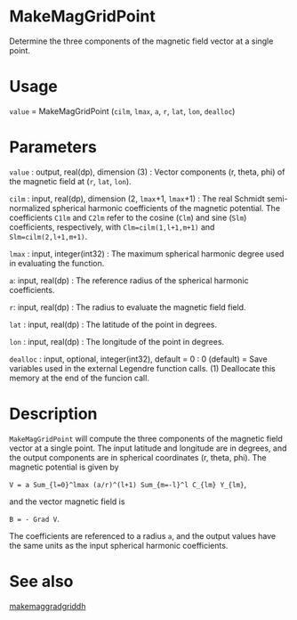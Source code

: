 # MakeMagGridPoint

Determine the three components of the magnetic field vector at a single point.

# Usage

`value` = MakeMagGridPoint (`cilm`, `lmax`, `a`, `r`, `lat`, `lon`, `dealloc`)

# Parameters

`value` : output, real(dp), dimension (3)
:   Vector components (r, theta, phi) of the magnetic field at (`r`, `lat`, `lon`).

`cilm` : input, real(dp), dimension (2, `lmax`+1, `lmax`+1)
:   The real Schmidt semi-normalized spherical harmonic coefficients of the magnetic potential. The coefficients `C1lm` and `C2lm` refer to the cosine (`Clm`) and sine (`Slm`) coefficients, respectively, with `Clm=cilm(1,l+1,m+1)` and `Slm=cilm(2,l+1,m+1)`.

`lmax` : input, integer(int32)
:   The maximum spherical harmonic degree used in evaluating the function.

`a`: input, real(dp)
:   The reference radius of the spherical harmonic coefficients.

`r`: input, real(dp)
:   The radius to evaluate the magnetic field field.

`lat` : input, real(dp)
:   The latitude of the point in degrees.

`lon` : input, real(dp)
:   The longitude of the point in degrees.

`dealloc` : input, optional, integer(int32), default = 0
:   0 (default) = Save variables used in the external Legendre function calls. (1) Deallocate this memory at the end of the funcion call.

# Description

`MakeMagGridPoint` will compute the three components of the magnetic field vector at a single point. The input latitude and longitude are in degrees, and the output components are in spherical coordinates (r, theta, phi). The magnetic potential is given by

`V = a Sum_{l=0}^lmax (a/r)^(l+1) Sum_{m=-l}^l C_{lm} Y_{lm}`,

and the vector magnetic field is

`B = - Grad V`.

The coefficients are referenced to a radius `a`, and the output values have the same units as the input spherical harmonic coefficients.

# See also

[makemaggradgriddh](makemaggradgriddh.html)